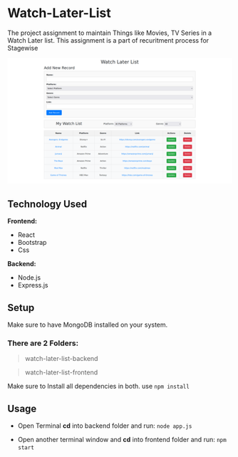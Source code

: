 # Watch-Later-List
The project assignment to maintain Things like Movies, TV Series in a Watch Later list. This assignment is a part of recuritment process for Stagewise

![alt text](./sc.png)

## Technology Used
**Frontend:**
- React
- Bootstrap
- Css

**Backend:**
- Node.js
- Express.js

## Setup

Make sure to have MongoDB installed on your system.

### There are 2 Folders:
> watch-later-list-backend

> watch-later-list-frontend

Make sure to Install all dependencies in both.
use `npm install`

## Usage

- Open Terminal **cd** into backend folder and run:
`node app.js`

- Open another terminal window and **cd** into frontend folder and run:
`npm start`
